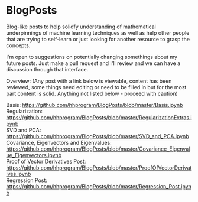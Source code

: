 # BlogPosts
Blog-like posts to help solidfy understanding of mathematical underpinnings of machine learning techniques as well as help other people that are trying to self-learn or just looking for another resource to grasp the concepts.

I'm open to suggestions on potentially changing somethings about my future posts. Just make a pull request and I'll review and we can have a discussion through that interface.

Overview: (Any post with a link below is viewable, content has been reviewed, some things need editing or need to be filled in but for the most part content is solid. Anything not listed below - proceed with caution)

Basis: https://github.com/hhprogram/BlogPosts/blob/master/Basis.ipynb  
Regularization: https://github.com/hhprogram/BlogPosts/blob/master/RegularizationExtras.ipynb  
SVD and PCA: https://github.com/hhprogram/BlogPosts/blob/master/SVD_and_PCA.ipynb  
Covariance, Eigenvectors and Eigenvalues: https://github.com/hhprogram/BlogPosts/blob/master/Covariance_Eigenvalue_Eigenvectors.ipynb  
Proof of Vector Derivatives Post: https://github.com/hhprogram/BlogPosts/blob/master/ProofOfVectorDerivatives.ipynb  
Regression Post: https://github.com/hhprogram/BlogPosts/blob/master/Regression_Post.ipynb  





